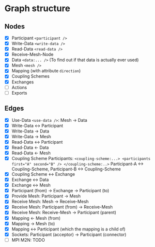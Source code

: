 # Graph structure
 
## Nodes

- [x] Participant `<participant />`
- [x] Write-Data `<write-data />`
- [x] Read-Data `<read-data />`
- [x] Receive-Mesh-Node
- [x] Data `<data:... />` (To find out if that data is actually ever used)
- [x] Mesh `<mesh />`
- [x] Mapping (with attribute `direction`)
- [x] Coupling Schemes
- [x] Exchanges
- [ ] Actions
- [ ] Exports

## Edges

- [x] Use-Data `<use-data />`: Mesh -> Data
- [x] Write-Data <-> Participant
- [x] Write-Data -> Data
- [x] Write-Data -> Mesh
- [x] Read-Data <-> Participant
- [x] Read-Data <- Data
- [x] Read-Data <- Mesh
- [x] Coupling Scheme Participants:
`<coupling-scheme:...> <participants first="A" second="B" /> </coupling-scheme:..>` Participant-A <-> Coupling-Scheme, Participant-B <-> Coupling-Scheme
- [x] Coupling Scheme <-> Exchange
- [x] Exchange <-> Data
- [x] Exchange <-> Mesh
- [x] Participant (from) -> Exchange -> Participant (to)
- [x] Provide Mesh: Participant -> Mesh
- [x] Receive Mesh: Mesh -> Receive-Mesh
- [x] Receive Mesh: Participant (from) -> Receive-Mesh
- [x] Receive Mesh: Receive-Mesh -> Participant (parent)
- [x] Mapping <- Mesh (from)
- [x] Mapping -> Mesh (to)
- [x] Mapping <-> Participant (which the mapping is a child of)
- [x] Sockets: Participant (acceptor) -> Participant (connector)
- [ ] MPI M2N: TODO
